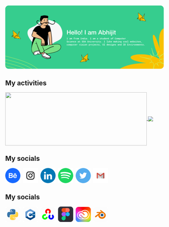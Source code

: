 <p align="center">
  <img width="auto" src="hd.png" alt="Data">
</p>

## My activities

<a href="https://github.com/oyeabhijit/github-readme-stats">
  <img width=450 height=170 align="center" src="https://github-readme-stats.vercel.app/api?username=oyeabhijit&theme=midnight-purple&show_icons=true&bg_color=0D1117&hide_border=true" />
</a>
<a href="https://github.com/oyeabhijit/github-readme-stats">
  <img align="center" src="https://github-readme-stats.vercel.app/api/top-langs/?username=oyeabhijit&theme=midnight-purple&layout=compact&bg_color=0D1117&hide_border=true" />
</a>

## My socials
<p align="left">
  <a href="https://www.behance.net/abhijitroutdotdev" target="_blank"><img width="auto" src="/icons/Behance.png" alt="Behance"></a>&nbsp;
  <a href="https://www.instagram.com/abhijitrout.dev" target="_blank"><img width="auto" src="/icons/Instagram.png" alt="Insta"></a>&nbsp;
  <a href="https://www.linkedin.com/in/oyeabhijit" target="_blank"><img width="auto" src="/icons/LinkedIN.png" alt="Linkedin"></a>&nbsp;
  <a href="https://open.spotify.com/user/31bprmf7kj6kkwpcwan2bbwa2bn4?si=e4716ea049694b1f" target="_blank"><img width="auto" src="/icons/Spotify.png" alt="Spotify"></a>&nbsp;
  <a href="https://www.twitter.com/oyeabhijit" target="_blank"><img width="auto" src="/icons/Twitter.png" alt="Twitter"></a>&nbsp;
  <a href="mailto:abhijitrout.dev@gmail.com" target="_blank"><img width="auto" src="/icons/Gmail.png" alt="Mail"></a>  
</p>

## My socials
<p align="left">
  <a href="https://www.python.org/" target="_blank"><img width="auto" src="/icons/python.png" alt="Python"></a>&nbsp;
  <a href="https://en.wikipedia.org/wiki/C%2B%2B" target="_blank"><img width="auto" src="/icons/cpp.png" alt="C++"></a>&nbsp;
  <a href="https://opencv.org/" target="_blank"><img width="auto" src="/icons/ocv.png" alt="OpenCV"></a>&nbsp;
  <a href="https://www.figma.com/" target="_blank"><img width="auto" src="/icons/figma.png" alt="Figma"></a>&nbsp;
  <a href="https://www.adobe.com/creativecloud.html" target="_blank"><img width="auto" src="/icons/cc.png" alt="Creative Cloud"></a>&nbsp;
  <a href="https://www.blender.org/" target="_blank"><img width="auto" src="/icons/blender.png" alt="Blender"></a>  
</p>
